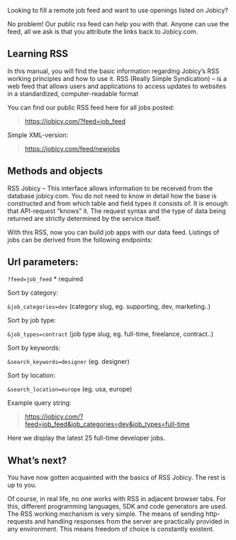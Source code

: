 Looking to fill a remote job feed and want to use openings listed on Jobicy?

No problem! Our public rss feed can help you with that. Anyone can use the feed, all we ask is that you attribute the links back to Jobicy.com.

## Learning RSS
In this manual, you will find the basic information regarding Jobicy’s RSS working principles and how to use it.
RSS (Really Simple Syndication) – is a web feed that allows users and applications to access updates to websites in a standardized, computer-readable format

You can find our public RSS feed here for all jobs posted:

> https://jobicy.com/?feed=job_feed

Simple XML-version:
> https://jobicy.com/feed/newjobs

## Methods and objects
RSS Jobicy – This interface allows information to be received from the database jobicy.com. You do not need to know in detail how the base is constructed and from which table and field types it consists of. It is enough that API-request “knows” it. The request syntax and the type of data being returned are strictly determined by the service itself.

With this RSS, now you can build job apps with our data feed. Listings of jobs can be derived from the following endpoints:

## Url parameters:
` ?feed=job_feed ` * required

Sort by category:

` &job_categories=dev ` (category slug, eg. supporting, dev, marketing..)

Sort by job type:

` &job_types=contract ` (job type slug, eg. full-time, freelance, contract..)

Sort by keywords:

` &search_keywords=designer ` (eg. designer)

Sort by location:

` &search_location=europe ` (eg. usa, europe)

Example query string:

> https://jobicy.com/?feed=job_feed&job_categories=dev&job_types=full-time

Here we display the latest 25 full-time developer jobs.

## What’s next?
You have now gotten acquainted with the basics of RSS Jobicy. The rest is up to you.

Of course, in real life, no one works with RSS in adjacent browser tabs. For this, different programming languages, SDK and code generators are used. The RSS working mechanism is very simple. The means of sending http-requests and handling responses from the server are practically provided in any environment. This means freedom of choice is constantly existent.
